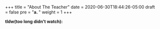 +++
title = "About The Teacher"
date = 2020-06-30T18:44:26-05:00
draft = false
pre = "<b>a. </b>"
weight = 1
+++

**tldw(too long didn't watch):**
